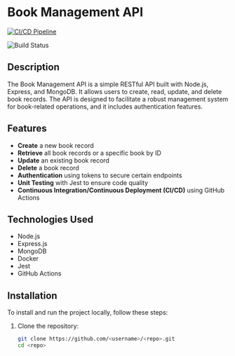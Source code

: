 
# Book Management API

[![CI/CD Pipeline](https://github.com/aru-ga/task-5-prodzilla/actions/workflows/ci.yml/badge.svg?branch=main)](https://github.com/aru-ga/task-5-prodzilla/actions/workflows/ci.yml)

![Build Status](https://github.com/<username>/<repo>/actions/workflows/<workflow_file_name>.yml/badge.svg)

## Description

The Book Management API is a simple RESTful API built with Node.js, Express, and MongoDB. It allows users to create, read, update, and delete book records. The API is designed to facilitate a robust management system for book-related operations, and it includes authentication features.

## Features

- **Create** a new book record
- **Retrieve** all book records or a specific book by ID
- **Update** an existing book record
- **Delete** a book record
- **Authentication** using tokens to secure certain endpoints
- **Unit Testing** with Jest to ensure code quality
- **Continuous Integration/Continuous Deployment (CI/CD)** using GitHub Actions

## Technologies Used

- Node.js
- Express.js
- MongoDB
- Docker
- Jest
- GitHub Actions

## Installation

To install and run the project locally, follow these steps:

1. Clone the repository:

   ```bash
   git clone https://github.com/<username>/<repo>.git
   cd <repo>
